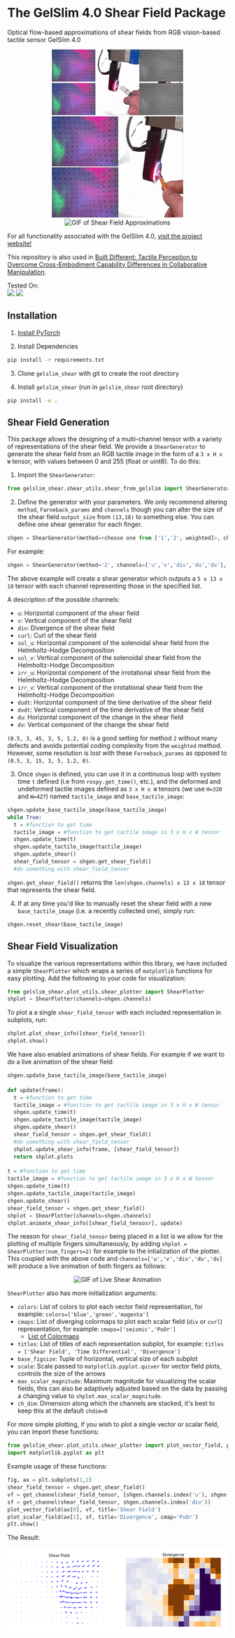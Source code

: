 # The GelSlim 4.0 Shear Field Package
Optical flow-based approximations of shear fields from RGB vision-based tactile sensor GelSlim 4.0 <br />
<p align="center">
  <img src="https://github.com/MMintLab/gelslim_shear/blob/master/media/animations/decomposition_marker.gif?raw=true" alt="GIF of Helmholtz Decomposition and Divergence and Curl"/>
  <br />
  <img src="https://github.com/MMintLab/gelslim_shear/blob/master/media/animations/time_derivative_hex.gif?raw=true" alt="GIF of Time Derivative"/>
  <br />
  <img src="https://github.com/MMintLab/gelslim_shear/blob/master/media/animations/shear_field_small_screw_head.gif?raw=true" alt="GIF of Shear Field Approximations"/>
</p>

For all functionality associated with the GelSlim 4.0, [visit the project website!](https://www.mmintlab.com/research/gelslim-4-0/)

This repository is also used in [Built Different: Tactile Perception to Overcome Cross-Embodiment Capability Differences in Collaborative Manipulation](https://www.mmintlab.com/research/tactile-collaborative/).

Tested On: <br />
<a href="https://pytorch.org/"><img src="https://img.shields.io/badge/PyTorch-v2.0+-red.svg?logo=PyTorch&style=for-the-badge" /></a>
<a href="#"><img src="https://img.shields.io/badge/python-v3.8+-blue.svg?logo=python&style=for-the-badge" /></a>

## Installation

1. [Install PyTorch](https://pytorch.org/get-started/locally/)

2. Install Dependencies
```bash
pip install -r requirements.txt
```

3. Clone `gelslim_shear` with git to create the root directory

4. Install `gelslim_shear` (run in `gelslim_shear` root directory)
```bash
pip install -e .
```

## Shear Field Generation

This package allows the designing of a multi-channel tensor with a variety of representations of the shear field. We provide a `ShearGenerator` to generate the shear field from an RGB tactile image in the form of a ```3 x H x W``` tensor, with values between 0 and 255 (float or uint8). To do this:

1. Import the `ShearGenerator`:
```python
from gelslim_shear.shear_utils.shear_from_gelslim import ShearGenerator
```

2. Define the generator with your parameters. We only recommend altering `method`, `Farneback_params` and `channels` though you can alter the size of the shear field `output_size` from `(13,18)` to something else. You can define one shear generator for each finger.

```python
shgen = ShearGenerator(method=<choose one from ['1','2', weighted]>, channels=<any combination of ['u','v','div','curl','sol_u','sol_v','irr_u','irr_v','dudt','dvdt','du','dv']>, Farneback_params = (0.5, 3, 15, 3, 5, 1.2, 0))
```

For example:
```python
shgen = ShearGenerator(method='2', channels=['u','v','div','du','dv'], Farneback_params = (0.5, 3, 45, 3, 5, 1.2, 0))
```

The above example will create a shear generator which outputs a `5 x 13 x 18` tensor with each channel representing those in the specified list.

A description of the possible channels:
- `u`: Horizontal component of the shear field
- `v`: Vertical component of the shear field
- `div`: Divergence of the shear field
- `curl`: Curl of the shear field
- `sol_u`: Horizontal component of the solenoidal shear field from the Helmholtz-Hodge Decomposition
- `sol_v`: Vertical component of the solenoidal shear field from the Helmholtz-Hodge Decomposition
- `irr_u`: Horizontal component of the irrotational shear field from the Helmholtz-Hodge Decomposition
- `irr_v`: Vertical component of the irrotational shear field from the Helmholtz-Hodge Decomposition
- `dudt`: Horizontal component of the time derivative of the shear field
- `dvdt`: Vertical component of the time derivative of the shear field
- `du`: Horizontal component of the change in the shear field
- `dv`: Vertical component of the change the shear field

`(0.5, 3, 45, 3, 5, 1.2, 0)` is a good setting for method `2` without many defects and avoids potential coding complexity from the `weighted` method. However, some resolution is lost with these `Farneback_params` as opposed to `(0.5, 3, 15, 3, 5, 1.2, 0)`.

3. Once `shgen` is defined, you can use it in a continuous loop with system time `t` defined (i.e from `rospy.get_time()`, etc.), and the deformed and undeformed tactile images defined as ```3 x H x W``` tensors (we use `H=320` and `W=427`) named `tactile_image` and `base_tactile_image`:

```python
shgen.update_base_tactile_image(base_tactile_image)
while True:
  t = #function to get time
  tactile_image = #function to get tactile image in 3 x H x W tensor
  shgen.update_time(t)
  shgen.update_tactile_image(tactile_image)
  shgen.update_shear()
  shear_field_tensor = shgen.get_shear_field()
  #do something with shear_field_tensor
```

`shgen.get_shear_field()` returns the `len(shgen.channels) x 13 x 18` tensor that represents the shear field.

4. If at any time you'd like to manually reset the shear field with a new `base_tactile_image` (i.e. a recently collected one), simply run:
```python
shgen.reset_shear(base_tactile_image)
```

## Shear Field Visualization
To visualize the various representations within this library, we have included a simple `ShearPlotter` which wraps a series of `matplotlib` functions for easy plotting. Add the following to your code for visualization:
```python
from gelslim_shear.plot_utils.shear_plotter import ShearPlotter
shplot = ShearPlotter(channels=shgen.channels)
```

To plot a a single `shear_field_tensor` with each included representation in subplots, run:

```python
shplot.plot_shear_info([shear_field_tensor])
shplot.show()
```

We have also enabled animations of shear fields. For example if we want to do a live animation of the shear field:

```python
shgen.update_base_tactile_image(base_tactile_image)

def update(frame):
  t = #function to get time
  tactile_image = #function to get tactile image in 3 x H x W tensor
  shgen.update_time(t)
  shgen.update_tactile_image(tactile_image)
  shgen.update_shear()
  shear_field_tensor = shgen.get_shear_field()
  #do something with shear_field_tensor
  shplot.update_shear_info(frame, [shear_field_tensor])
  return shplot.plots

t = #function to get time
tactile_image = #function to get tactile image in 3 x H x W tensor
shgen.update_time(t)
shgen.update_tactile_image(tactile_image)
shgen.update_shear()
shear_field_tensor = shgen.get_shear_field()
shplot = ShearPlotter(channels=shgen.channels)
shplot.animate_shear_info([shear_field_tensosr], update)
```

The reason for `shear_field_tensor` being placed in a list is we allow for the plotting of multiple fingers simultaneously, by adding `shplot = ShearPlotter(num_fingers=2)` for example to the intialization of the plotter. This coupled with the above code and `channels=['u','v','div','du','dv]` will produce a live animation of both fingers as follows:

<p align="center">
  <img src="https://github.com/MMintLab/gelslim_shear/blob/master/media/animations/animiation.gif?raw=true" alt="GIF of Live Shear Animation"/>
</p>

`ShearPlotter` also has more initialization arguments:
- `colors`: List of colors to plot each vector field representation, for example: `colors=['blue','green','magenta']`
- `cmaps`: List of diverging colormaps to plot each scalar field (`div` or `curl`) representation, for example: `cmaps=['seismic','PuOr']`
  - <a href="https://matplotlib.org/stable/users/explain/colors/colormaps.html">List of Colormaps</a>
- `titles`: List of titles of each representation subplot, for example: `titles = ['Shear Field', 'Time Differential', 'Divergence']`
- `base_figsize`: Tuple of horizontal, vertical size of each subplot
- `scale`: Scale passed to `matplotlib.pyplot.quiver` for vector field plots, controls the size of the arrows
- `max_scalar_magnitude`: Maximum magnitude for visualizing the scalar fields, this can also be adaptively adjusted based on the data by passing a changing value to `shplot.max_scalar_magnitude`.
- `ch_dim`: Dimension along which the channels are stacked, it's best to keep this at the default `chdim=0`

For more simple plotting, if you wish to plot a single vector or scalar field, you can import these functions:

```python
from gelslim_shear.plot_utils.shear_plotter import plot_vector_field, plot_scalar_field, get_channel
import matplotlib.pyplot as plt
```

Example usage of these functions:
```python
fig, ax = plt.subplots(1,2)
shear_field_tensor = shgen.get_shear_field()
vf = get_channel(shear_field_tensor, [shgen.channels.index('u'), shgen.channels.index('v')])
sf = get_channel(shear_field_tensor, shgen.channels.index('div'))
plot_vector_field(ax[0], vf, title='Shear Field')
plot_scalar_field(ax[1], sf, title='Divergence', cmap='PuOr')
plt.show()
```

The Result:
<p align="center">
  <img src="https://github.com/MMintLab/gelslim_shear/blob/master/media/images/plot_test.png?raw=true" alt="Plot Test"/>
</p>